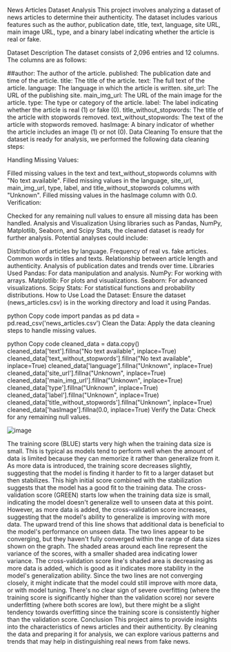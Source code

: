 News Articles Dataset Analysis
This project involves analyzing a dataset of news articles to determine their authenticity. The dataset includes various features such as the author, publication date, title, text, language, site URL, main image URL, type, and a binary label indicating whether the article is real or fake.

Dataset Description
The dataset consists of 2,096 entries and 12 columns. The columns are as follows:

##author: The author of the article.
published: The publication date and time of the article.
title: The title of the article.
text: The full text of the article.
language: The language in which the article is written.
site_url: The URL of the publishing site.
main_img_url: The URL of the main image for the article.
type: The type or category of the article.
label: The label indicating whether the article is real (1) or fake (0).
title_without_stopwords: The title of the article with stopwords removed.
text_without_stopwords: The text of the article with stopwords removed.
hasImage: A binary indicator of whether the article includes an image (1) or not (0).
Data Cleaning
To ensure that the dataset is ready for analysis, we performed the following data cleaning steps:

Handling Missing Values:

Filled missing values in the text and text_without_stopwords columns with "No text available".
Filled missing values in the language, site_url, main_img_url, type, label, and title_without_stopwords columns with "Unknown".
Filled missing values in the hasImage column with 0.0.
Verification:

Checked for any remaining null values to ensure all missing data has been handled.
Analysis and Visualization
Using libraries such as Pandas, NumPy, Matplotlib, Seaborn, and Scipy Stats, the cleaned dataset is ready for further analysis. Potential analyses could include:

Distribution of articles by language.
Frequency of real vs. fake articles.
Common words in titles and texts.
Relationship between article length and authenticity.
Analysis of publication dates and trends over time.
Libraries Used
Pandas: For data manipulation and analysis.
NumPy: For working with arrays.
Matplotlib: For plots and visualizations.
Seaborn: For advanced visualizations.
Scipy Stats: For statistical functions and probability distributions.
How to Use
Load the Dataset: Ensure the dataset (news_articles.csv) is in the working directory and load it using Pandas.

python
Copy code
import pandas as pd
data = pd.read_csv('news_articles.csv')
Clean the Data: Apply the data cleaning steps to handle missing values.

python
Copy code
cleaned_data = data.copy()
cleaned_data['text'].fillna("No text available", inplace=True)
cleaned_data['text_without_stopwords'].fillna("No text available", inplace=True)
cleaned_data['language'].fillna("Unknown", inplace=True)
cleaned_data['site_url'].fillna("Unknown", inplace=True)
cleaned_data['main_img_url'].fillna("Unknown", inplace=True)
cleaned_data['type'].fillna("Unknown", inplace=True)
cleaned_data['label'].fillna("Unknown", inplace=True)
cleaned_data['title_without_stopwords'].fillna("Unknown", inplace=True)
cleaned_data['hasImage'].fillna(0.0, inplace=True)
Verify the Data: Check for any remaining null values.

![image](https://github.com/developernandini/NewsDetectwithMl/assets/107920115/fcba53aa-b860-420a-bbe1-1f3ea88dc85b)

The training score (BLUE) starts very high when the training data size is small. This is typical as models tend to perform well when the amount of data is limited because they can memorize it rather than generalize from it. As more data is introduced, the training score decreases slightly, suggesting that the model is finding it harder to fit to a larger dataset but then stabilizes. This high initial score combined with the stabilization suggests that the model has a good fit to the training data.
The cross-validation score (GREEN) starts low when the training data size is small, indicating the model doesn't generalize well to unseen data at this point. However, as more data is added, the cross-validation score increases, suggesting that the model's ability to generalize is improving with more data. The upward trend of this line shows that additional data is beneficial to the model's performance on unseen data.
The two lines appear to be converging, but they haven't fully converged within the range of data sizes shown on the graph. The shaded areas around each line represent the variance of the scores, with a smaller shaded area indicating lower variance. The cross-validation score line's shaded area is decreasing as more data is added, which is good as it indicates more stability in the model's generalization ability.
Since the two lines are not converging closely, it might indicate that the model could still improve with more data, or with model tuning. There's no clear sign of severe overfitting (where the training score is significantly higher than the validation score) nor severe underfitting (where both scores are low), but there might be a slight tendency towards overfitting since the training score is consistently higher than the validation score.
Conclusion
This project aims to provide insights into the characteristics of news articles and their authenticity. By cleaning the data and preparing it for analysis, we can explore various patterns and trends that may help in distinguishing real news from fake news.







